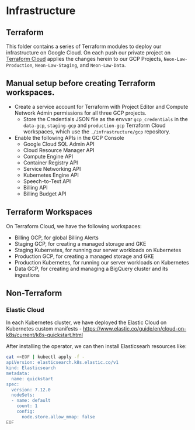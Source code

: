 # Infrastructure
## Terraform

This folder contains a series of Terraform modules to deploy our
infrastructure on Google Cloud. On each push our private project on
[Terraform Cloud](https://api.terraform.io) applies the changes herein to our
GCP Projects, `Neon-Law-Production`, `Neon-Law-Staging`, and `Neon-Law-Data`.

## Manual setup before creating Terraform workspaces.

- Create a service account for Terraform with Project Editor and Compute
  Network Admin permissions for all three GCP projects.
  - Store the Credentials JSON file as the envvar `gcp_credentials` in
    the `data-gcp`, `staging-gcp` and `production-gcp` Terraform Cloud
    workspaces, which use the `./infrastructure/gcp` repository.
- Enable the following APIs in the GCP Console
  - Google Cloud SQL Admin API
  - Cloud Resource Manager API
  - Compute Engine API
  - Container Registry API
  - Service Networking API
  - Kubernetes Engine API
  - Speech-to-Text API
  - Billing API
  - Billing Budget API

## Terraform Workspaces

On Terraform Cloud, we have the following workspaces:

* Billing GCP, for global Billing Alerts
* Staging GCP, for creating a managed storage and GKE
* Staging Kubernetes, for running our server workloads on Kubernetes
* Production GCP, for creating a managed storage and GKE
* Production Kubernetes, for running our server workloads on Kubernetes
* Data GCP, for creating and managing a BigQuery cluster and its ingestions

## Non-Terraform

### Elastic Cloud

In each Kubernetes cluster, we have deployed the Elastic Cloud on Kubernetes
custom manifests -
https://www.elastic.co/guide/en/cloud-on-k8s/current/k8s-quickstart.html

After installing the operator, we can then install Elasticsearh resources like:

```bash
cat <<EOF | kubectl apply -f -
apiVersion: elasticsearch.k8s.elastic.co/v1
kind: Elasticsearch
metadata:
  name: quickstart
spec:
  version: 7.12.0
  nodeSets:
  - name: default
    count: 1
    config:
      node.store.allow_mmap: false
EOF
```
